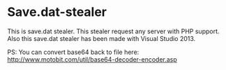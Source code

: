 # Save.dat-stealer

This is save.dat stealer. This stealer request any server with PHP support. Also this save.dat stealer has been made with Visual Studio 2013.

PS: You can convert base64 back to file here: http://www.motobit.com/util/base64-decoder-encoder.asp
